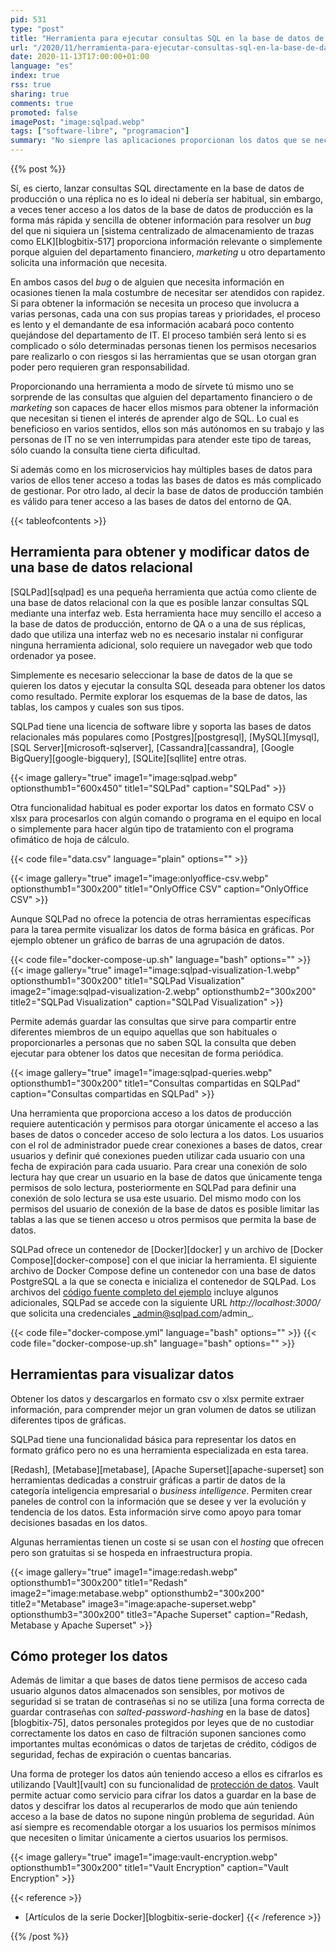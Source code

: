```yaml
---
pid: 531
type: "post"
title: "Herramienta para ejecutar consultas SQL en la base de datos de producción"
url: "/2020/11/herramienta-para-ejecutar-consultas-sql-en-la-base-de-datos-de-produccion/"
date: 2020-11-13T17:00:00+01:00
language: "es"
index: true
rss: true
sharing: true
comments: true
promoted: false
imagePost: "image:sqlpad.webp"
tags: ["software-libre", "programacion"]
summary: "No siempre las aplicaciones proporcionan los datos que se necesitan. A veces para obtener cierta información de forma puntual o para corregir un dato que no se puede hacer desde la aplicación es necesario lanzar una consulta SQL a la base de datos relacional. Esto no es lo ideal, simplemente en ocasiones es lo más simple y rápido. Por otro lado, para tareas de análisis algunos usuarios necesitan una forma de tener acceso a los datos y obtener gráficas para analizarlos. En el artículo comento varias herramientas para tener acceso a las diferentes bases de datos ya sean de producción o del entorno de QA."
---
```


{{% post %}}

Sí, es cierto, lanzar consultas SQL directamente en la base de datos de producción o una réplica no es lo ideal ni debería ser habitual, sin embargo, a veces tener acceso a los datos de la base de datos de producción es la forma más rápida y sencilla de obtener información para resolver un _bug_ del que ni siquiera un [sistema centralizado de almacenamiento de trazas como ELK][blogbitix-517] proporciona información relevante o simplemente porque alguien del departamento financiero, _marketing_ u otro departamento solicita una información que necesita.

En ambos casos del _bug_ o de alguien que necesita información en ocasiones tienen la mala costumbre de necesitar ser atendidos con rapidez. Si para obtener la información se necesita un proceso que involucra a varias personas, cada una con sus propias tareas y prioridades, el proceso es lento y el demandante de esa información acabará poco contento quejándose del departamento de IT. El proceso también será lento si es complicado o sólo determinadas personas tienen los permisos necesarios pare realizarlo o con riesgos si las herramientas que se usan otorgan gran poder pero requieren gran responsabilidad.

Proporcionando una herramienta a modo de sírvete tú mismo uno se sorprende de las consultas que alguien del departamento financiero o de _marketing_ son capaces de hacer ellos mismos para obtener la información que necesitan si tienen el interés de aprender algo de SQL. Lo cual es beneficioso en varios sentidos, ellos son más autónomos en su trabajo y las personas de IT no se ven interrumpidas para atender este tipo de tareas, sólo cuando la consulta tiene cierta dificultad.

Si además como en los microservicios hay múltiples bases de datos para varios de ellos tener acceso a todas las bases de datos es más complicado de gestionar. Por otro lado, al decir la base de datos de producción también es válido para tener acceso a las bases de datos del entorno de QA.

{{< tableofcontents >}}

## Herramienta para obtener y modificar datos de una base de datos relacional

[SQLPad][sqlpad] es una pequeña herramienta que actúa como cliente de una base de datos relacional con la que es posible lanzar consultas SQL mediante una interfaz web. Esta herramienta hace muy sencillo el acceso a la base de datos de producción, entorno de QA o a una de sus réplicas, dado que utiliza una interfaz web no es necesario instalar ni configurar ninguna herramienta adicional, solo requiere un navegador web que todo ordenador ya posee.

Simplemente es necesario seleccionar la base de datos de la que se quieren los datos y ejecutar la consulta SQL deseada para obtener los datos como resultado. Permite explorar los esquemas de la base de datos, las tablas, los campos y cuales son sus tipos.

SQLPad tiene una licencia de software libre y soporta las bases de datos relacionales más populares como [Postgres][postgresql], [MySQL][mysql], [SQL Server][microsoft-sqlserver], [Cassandra][cassandra], [Google BigQuery][google-bigquery], [SQLite][sqllite] entre otras.

{{< image
    gallery="true"
    image1="image:sqlpad.webp" optionsthumb1="600x450" title1="SQLPad"
    caption="SQLPad" >}}

Otra funcionalidad habitual es poder exportar los datos en formato CSV o xlsx para procesarlos con algún comando o programa en el equipo en local o simplemente para hacer algún tipo de tratamiento con el programa ofimático de hoja de cálculo.

{{< code file="data.csv" language="plain" options="" >}}

{{< image
    gallery="true"
    image1="image:onlyoffice-csv.webp" optionsthumb1="300x200" title1="OnlyOffice CSV"
    caption="OnlyOffice CSV" >}}

Aunque SQLPad no ofrece la potencia de otras herramientas específicas para la tarea permite visualizar los datos de forma básica en gráficas. Por ejemplo obtener un gráfico de barras de una agrupación de datos.

{{< code file="docker-compose-up.sh" language="bash" options="" >}}
{{< image
    gallery="true"
    image1="image:sqlpad-visualization-1.webp" optionsthumb1="300x200" title1="SQLPad Visualization"
    image2="image:sqlpad-visualization-2.webp" optionsthumb2="300x200" title2="SQLPad Visualization"
    caption="SQLPad Visualization" >}}

Permite además guardar las consultas que sirve para compartir entre diferentes miembros de un equipo aquellas que son habituales o proporcionarles a personas que no saben SQL la consulta que deben ejecutar para obtener los datos que necesitan de forma periódica.

{{< image
    gallery="true"
    image1="image:sqlpad-queries.webp" optionsthumb1="300x200" title1="Consultas compartidas en SQLPad"
    caption="Consultas compartidas en SQLPad" >}}

Una herramienta que proporciona acceso a los datos de producción requiere autenticación y permisos para otorgar únicamente el acceso a las bases de datos o conceder acceso de solo lectura a los datos. Los usuarios con el rol de administrador puede crear conexiones a bases de datos, crear usuarios y definir qué conexiones pueden utilizar cada usuario con una fecha de expiración para cada usuario. Para crear una conexión de solo lectura hay que crear un usuario en la base de datos que únicamente tenga permisos de solo lectura, posteriormente en SQLPad para definir una conexión de solo lectura se usa este usuario. Del mismo modo con los permisos del usuario de conexión de la base de datos es posible limitar las tablas a las que se tienen acceso u otros permisos que permita la base de datos.

SQLPad ofrece un contenedor de [Docker][docker] y un archivo de [Docker Compose][docker-compose] con el que iniciar la herramienta. El siguiente archivo de Docker Compose define un contenedor con una base de datos PostgreSQL a la que se conecta e inicializa el contenedor de SQLPad. Los archivos del [código fuente completo del ejemplo](https://github.com/sqlpad/sqlpad/tree/master/docker-examples/postgres-docker-compose) incluye algunos adicionales, SQLPad se accede con la siguiente URL _http:\/\/localhost:3000/_ que solicita una credenciales _admin@sqlpad.com/admin_.

{{< code file="docker-compose.yml" language="bash" options="" >}}
{{< code file="docker-compose-up.sh" language="bash" options="" >}}

## Herramientas para visualizar datos

Obtener los datos y descargarlos en formato csv o xlsx permite extraer información, para comprender mejor un gran volumen de datos se utilizan diferentes tipos de gráficas.

SQLPad tiene una funcionalidad básica para representar los datos en formato gráfico pero no es una herramienta especializada en esta tarea. 

[Redash], [Metabase][metabase], [Apache Superset][apache-superset] son herramientas dedicadas a construir gráficas a partir de datos de la categoría inteligencia empresarial o _business intelligence_. Permiten crear paneles de control con la información que se desee y ver la evolución y tendencia de los datos. Esta información sirve como apoyo para tomar decisiones basadas en los datos.

Algunas herramientas tienen un coste si se usan con el _hosting_ que ofrecen pero son gratuitas si se hospeda en infraestructura propia.

{{< image
    gallery="true"
    image1="image:redash.webp" optionsthumb1="300x200" title1="Redash"
    image2="image:metabase.webp" optionsthumb2="300x200" title2="Metabase"
    image3="image:apache-superset.webp" optionsthumb3="300x200" title3="Apache Superset"
    caption="Redash, Metabase y Apache Superset" >}}

## Cómo proteger los datos

Además de limitar a que bases de datos tiene permisos de acceso cada usuario algunos datos almacenados son sensibles, por motivos de seguridad si se tratan de contraseñas si no se utiliza [una forma correcta de guardar contraseñas con _salted-password-hashing_ en la base de datos][blogbitix-75], datos personales protegidos por leyes que de no custodiar correctamente los datos en caso de filtración suponen sanciones como importantes multas económicas o datos de tarjetas de crédito, códigos de seguridad, fechas de expiración o cuentas bancarias.

Una forma de proteger los datos aún teniendo acceso a ellos es cifrarlos es utilizando [Vault][vault] con su funcionalidad de [protección de datos](https://www.hashicorp.com/products/vault/data-protection). Vault permite actuar como servicio para cifrar los datos a guardar en la base de datos y descifrar los datos al recuperarlos de modo que aún teniendo acceso a la base de datos no supone ningún problema de seguridad. Aún así siempre es recomendable otorgar a los usuarios los permisos mínimos que necesiten o limitar únicamente a ciertos usuarios los permisos.

{{< image
    gallery="true"
    image1="image:vault-encryption.webp" optionsthumb1="300x200" title1="Vault Encryption"
    caption="Vault Encryption" >}}

{{< reference >}}
* [Artículos de la serie Docker][blogbitix-serie-docker]
{{< /reference >}}

{{% /post %}}
